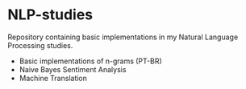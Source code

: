# NLP-studies

Repository containing basic implementations in my Natural Language Processing studies.

* Basic implementations of n-grams (PT-BR)
* Naive Bayes Sentiment Analysis
* Machine Translation
